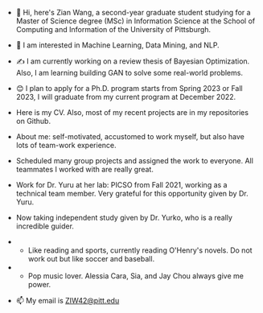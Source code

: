 - 👋 Hi, here's Zian Wang, a second-year graduate student studying for a Master of Science degree (MSc) in Information Science at the School of Computing and Information of the University of Pittsburgh.
- 👀 I am interested in Machine Learning, Data Mining, and NLP.
- ✍️ I am currently working on a review thesis of Bayesian Optimization. Also, I am learning building GAN to solve some real-world problems.
- 😊 I plan to apply for a Ph.D. program starts from Spring 2023 or Fall 2023, I will graduate from my current program at December 2022.
- Here is my CV. Also, most of my recent projects are in my repositories on Github.


- About me: self-motivated, accustomed to work myself, but also have lots of team-work experience.
- Scheduled many group projects and assigned the work to everyone. All teammates I worked with are really great.
- Work for Dr. Yuru at her lab: PICSO from Fall 2021, working as a technical team member. Very grateful for this opportunity given by Dr. Yuru.
- Now taking independent study given by Dr. Yurko, who is a really incredible guider.


- - Like reading and sports, currently reading O'Henry's novels. Do not work out but like soccer and baseball.
- - Pop music lover. Alessia Cara, Sia, and Jay Chou always give me power.


- 📫 My email is ZIW42@pitt.edu


<!---
ziw42/ziw42 is a ✨ special ✨ repository because its `README.md` (this file) appears on your GitHub profile.
You can click the Preview link to take a look at your changes.
--->
